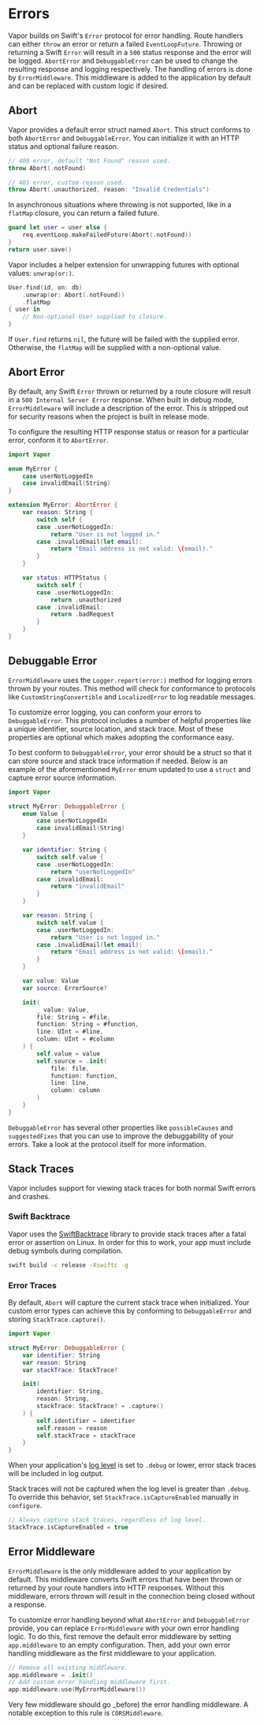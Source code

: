 # Errors

Vapor builds on Swift's `Error` protocol for error handling. Route handlers can either `throw` an error or return a failed `EventLoopFuture`. Throwing or returning a Swift `Error` will result in a `500` status response and the error will be logged. `AbortError` and `DebuggableError` can be used to change the resulting response and logging respectively. The handling of errors is done by `ErrorMiddleware`. This middleware is added to the application by default and can be replaced with custom logic if desired. 

## Abort

Vapor provides a default error struct named `Abort`. This struct conforms to both `AbortError` and `DebuggableError`. You can initialize it with an HTTP status and optional failure reason.

```swift
// 400 error, default "Not Found" reason used.
throw Abort(.notFound)

// 401 error, custom reason used.
throw Abort(.unauthorized, reason: "Invalid Credentials")
```

In asynchronous situations where throwing is not supported, like in a `flatMap` closure, you can return a failed future.

```swift
guard let user = user else {
    req.eventLoop.makeFailedFuture(Abort(.notFound))    
}
return user.save()
```

Vapor includes a helper extension for unwrapping futures with optional values: `unwrap(or:)`. 

```swift
User.find(id, on: db)
    .unwrap(or: Abort(.notFound))
    .flatMap 
{ user in
    // Non-optional User supplied to closure.
}
```

If `User.find` returns `nil`, the future will be failed with the supplied error. Otherwise, the `flatMap` will be supplied with a non-optional value.


## Abort Error

By default, any Swift `Error` thrown or returned by a route closure will result in a `500 Internal Server Error` response. When built in debug mode, `ErrorMiddleware` will include a description of the error. This is stripped out for security reasons when the project is built in release mode. 

To configure the resulting HTTP response status or reason for a particular error, conform it to `AbortError`. 

```swift
import Vapor

enum MyError {
    case userNotLoggedIn
    case invalidEmail(String)
}

extension MyError: AbortError {
    var reason: String {
        switch self {
        case .userNotLoggedIn:
            return "User is not logged in."
        case .invalidEmail(let email):
            return "Email address is not valid: \(email)."
        }
    }

    var status: HTTPStatus {
        switch self {
        case .userNotLoggedIn:
            return .unauthorized
        case .invalidEmail:
            return .badRequest
        }
    }
}
```

## Debuggable Error

`ErrorMiddleware` uses the `Logger.report(error:)` method for logging errors thrown by your routes. This method will check for conformance to protocols like `CustomStringConvertible` and `LocalizedError` to log readable messages.

To customize error logging, you can conform your errors to `DebuggableError`. This protocol includes a number of helpful properties like a unique identifier, source location, and stack trace. Most of these properties are optional which makes adopting the conformance easy. 

To best conform to `DebuggableError`, your error should be a struct so that it can store source and stack trace information if needed. Below is an example of the aforementioned `MyError` enum updated to use a `struct` and capture error source information.

```swift
import Vapor

struct MyError: DebuggableError {
    enum Value {
        case userNotLoggedIn
        case invalidEmail(String)
    }

    var identifier: String {
        switch self.value {
        case .userNotLoggedIn:
            return "userNotLoggedIn"
        case .invalidEmail:
            return "invalidEmail"
        }
    }

    var reason: String {
        switch self.value {
        case .userNotLoggedIn:
            return "User is not logged in."
        case .invalidEmail(let email):
            return "Email address is not valid: \(email)."
        }
    }

    var value: Value
    var source: ErrorSource?

    init(
        _ value: Value,
        file: String = #file,
        function: String = #function,
        line: UInt = #line,
        column: UInt = #column
    ) {
        self.value = value
        self.source = .init(
            file: file,
            function: function,
            line: line,
            column: column
        )
    }
}
```

`DebuggableError` has several other properties like `possibleCauses` and `suggestedFixes` that you can use to improve the debuggability of your errors. Take a look at the protocol itself for more information.

## Stack Traces

Vapor includes support for viewing stack traces for both normal Swift errors and crashes. 

### Swift Backtrace

Vapor uses the [SwiftBacktrace](https://github.com/swift-server/swift-backtrace) library to provide stack traces after a fatal error or assertion on Linux. In order for this to work, your app must include debug symbols during compilation.

```sh
swift build -c release -Xswiftc -g
```

### Error Traces

By default, `Abort` will capture the current stack trace when initialized. Your custom error types can achieve this by conforming to `DebuggableError` and storing `StackTrace.capture()`.

```swift
import Vapor

struct MyError: DebuggableError {
    var identifier: String
    var reason: String
    var stackTrace: StackTrace?

    init(
        identifier: String,
        reason: String,
        stackTrace: StackTrace? = .capture()
    ) {
        self.identifier = identifier
        self.reason = reason
        self.stackTrace = stackTrace
    }
}
```

When your application's [log level](logging.md#level) is set to `.debug` or lower, error stack traces will be included in log output. 

Stack traces will not be captured when the log level is greater than `.debug`. To override this behavior, set `StackTrace.isCaptureEnabled` manually in `configure`. 

```swift
// Always capture stack traces, regardless of log level.
StackTrace.isCaptureEnabled = true
```

## Error Middleware

`ErrorMiddleware` is the only middleware added to your application by default. This middleware converts Swift errors that have been thrown or returned by your route handlers into HTTP responses. Without this middleware, errors thrown will result in the connection being closed without a response. 

To customize error handling beyond what `AbortError` and `DebuggableError` provide, you can replace `ErrorMiddleware` with your own error handling logic. To do this, first remove the default error middleware by setting `app.middleware` to an empty configuration. Then, add your own error handling middleware as the first middleware to your application.

```swift
// Remove all existing middleware.
app.middleware = .init()
// Add custom error handling middleware first.
app.middleware.use(MyErrorMiddleware())
```

Very few middleware should go _before) the error handling middleware. A notable exception to this rule is `CORSMiddleware`.
